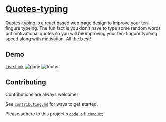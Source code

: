 # [Quotes-typing](https://sunilkuyadav.github.io/quotes-typing/)

Quotes-typing is a react based web page design to improve your ten-fingure typeing. The fun fact is you don't have to type some random words but motivational quotes so you will be improving your ten-fingure typeing speed along with motivation.
All the best!

## Demo

[Live Link](https://sunilkuyadav.github.io/quotes-typing/)
![page](./readOnly/page.png)
![footer](./readOnly/footer.png)

## Contributing

Contributions are always welcome!

See [`contributing.md`](./contributing.md) for ways to get started.

Please adhere to this project's [`code of conduct`](./COC.md).
